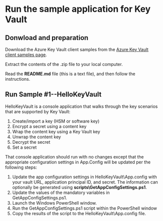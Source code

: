# Run the sample application for Key Vault #

## Donwload and preparation ##

Download the Azure Key Vault client samples from the [Azure Key Vault client samples page](https://www.microsoft.com/en-us/download/details.aspx?id=45343).

Extract the contents of the .zip file to your local computer.

Read the **README.md** file (this is a text file), and then follow the instructions.

## Run Sample #1--HelloKeyVault
HelloKeyVault is a console application that walks through the key scenarios that are supported by Key Vault:

  1. Create/import a key (HSM or software key)
  2. Encrypt a secret using a content key
  3. Wrap the content key using a Key Vault key
  4. Unwrap the content key
  5. Decrypt the secret
  6. Set a secret

That console application should run with no changes except that the appropriate configuration settings in App.Config will be updated per the following steps:

1. Update the app configuration settings in HelloKeyVault\App.config with your vault URL, application principal ID, and secret. The information can optionally be generated using **scripts\GetAppConfigSettings.ps1**.
2. Update the values of the mandatory variables in GetAppConfigSettings.ps1.
3. Launch the Windows PowerShell window.
4. Run the GetAppConfigSettings.ps1 script within the PowerShell window
5. Copy the results of the script to the HelloKeyVault\App.config file.
